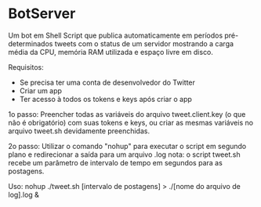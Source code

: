 # BotServer
Um bot em Shell Script que publica automaticamente em períodos pré-determinados tweets com o status de um servidor
mostrando a carga média da CPU, memória RAM utilizada e espaço livre em disco.

Requisitos:
- Se precisa ter uma conta de desenvolvedor do Twitter
- Criar um app
- Ter acesso à todos os tokens e keys após criar o app

1o passo:
Preencher todas as variáveis do arquivo tweet.client.key (o que não é obrigatório) com suas tokens e keys, ou criar as mesmas variáveis no arquivo tweet.sh devidamente preenchidas.

2o passo:
Utilizar o comando "nohup" para executar o script em segundo plano e redirecionar a saída para um arquivo .log
nota: o script tweet.sh recebe um parâmetro de intervalo de tempo em segundos para as postagens.

Uso:
nohup ./tweet.sh [intervalo de postagens] > ./[nome do arquivo de log].log &
